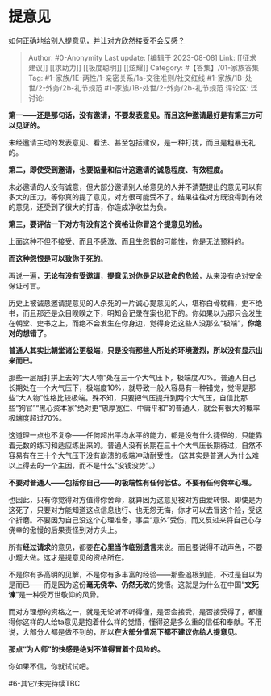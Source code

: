 # 提意见
[如何正确地给别人提意见，并让对方欣然接受不会反感？](https://www.zhihu.com/question/40288998/answer/1873029835)

> Author: #0-Anonymity
> Last update: [编辑于 2023-08-08]
> Link: [[征求建议]] [[求助力]] [[极度聪明]] [[炫耀]]
> Category: #【答集】/01-家族答集
> Tag: #1-家族/1E-两性/1-亲密关系/1a-交往准则/社交红线 #1-家族/1B-处世/2-外务/2b-礼节规范 #1-家族/1B-处世/2-外务/2b-礼节规范
> 评论区:
> 泛讨论:

**第一——还是那句话，没有邀请，不要发表意见。而且这种邀请最好是有第三方可以见证的。**

未经邀请主动的发表意见、看法、甚至包括建议，是一种打扰，而且是粗暴无礼的。

**第二，即使受到邀请，也要掂量和估计这邀请的诚恳程度、有效程度。**

未必邀请的人没有诚意，但大部分邀请别人给意见的人并不清楚提出的意见可以有多大的压力，等你真的提了意见，对方很可能受不了。结果往往对方既没得到有效的意见，还受到了很大的打击，你造成净收益为负。

**第三，要评估一下对方有没有这个资格让你冒这个提意见的险。**

上面这种不但不接受、而且不感激、而且生怨恨的可能性，你是无法预料的。

**而这种怨恨是可以致你于死的**。

再说一遍，**无论有没有受邀请**，**提意见对你是足以致命的危险**，从来没有绝对安全保证可言。

历史上被诚恳邀请提意见的人杀死的一片诚心提意见的人，堪称白骨枕藉，史不绝书，而且那还是众目睽睽之下，明知会记录在案也犯下的。你如果以为那只会发生在朝堂、史书之上，而绝不会发生在你身边，觉得身边这些人没那么“极端”，**你绝对的想错了**。

**普通人其实比朝堂诸公更极端，只是没有那些人所处的环境激烈，所以没有显示出来而已。**

那些一层层打拼上去的“大人物”处在三十个大气压下，极端度70%。普通人自己长期处在一个大气压下，极端度10%，就导致一般人容易有一种错觉，觉得是那些“大人物”性格比较极端。殊不知，只要把气压提升到两个大气压，自信比那些“狗官”“黑心资本家”绝对更“忠厚宽仁、中庸平和”的普通人，就会有很大的概率极端度超过70%。

这道理一点也不复杂——任何超出平均水平的能力，都是没有什么捷径的，只能靠着无数的练习和适应练出来的。普通人没有长期在三十个大气压长期待过，自然不容易有在三十个大气压下没有崩溃的极端冲动耐受性。（这其实是普通人为什么难以上得去的一个主因，而不是什么“没钱没势”。）

**不要对普通人——包括你自己——的极端性有任何低估。不要有任何侥幸心理。**

也因此，只有你觉得对方值得你舍命，就算因为这意见被对方由爱转恨、即使是为这死了，只要对方能知道这点信息也行、也无怨无悔，你才可以去冒这个险，受这个折磨。不要因为自己没这个心理准备，事后“意外”受伤，而又反过来将自己心存侥幸的傲慢的后果责怪到对方头上。

所有**经过请求**的意见，都要**在心里当作临别遗言**来说。而且要说得不动声色，不要小题大做。这才是提意见的资格所在。

不是你有多高明的见解，不是你有多丰富的经验——那些追根到底，不过是自以为是而已——而是因为这份**毫无侥幸、仍然无改**的觉悟。这就是为什么在中国“**文死谏**”是一种受万世敬仰的风骨。

而对方理想的资格之一，就是无论听不听得懂，是否会接受，是否接受得了，都懂得你这样的人给ta意见是抱着什么样的觉悟，懂得这是多么重的信任和奉献。不用说，大部分人都是做不到的，所以**在大部分情况下都不建议你给人提意见**。

**那点“为人师”的快感是绝对不值得冒着个风险的。**

你如果不信，你就试试吧。

#6-其它/未完待续TBC
